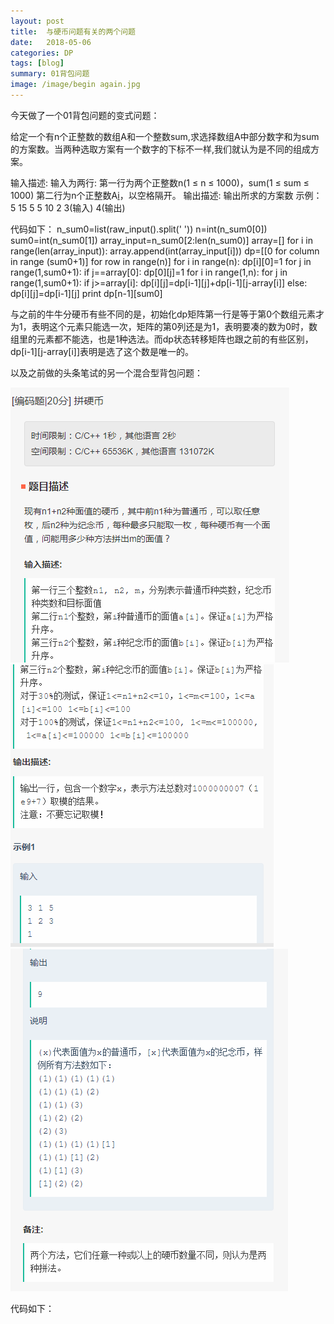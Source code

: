 ```yaml
---
layout: post
title:  与硬币问题有关的两个问题
date:   2018-05-06
categories: DP
tags: [blog]  
summary: 01背包问题
image: /image/begin again.jpg
---
```

今天做了一个01背包问题的变式问题：

给定一个有n个正整数的数组A和一个整数sum,求选择数组A中部分数字和为sum的方案数。当两种选取方案有一个数字的下标不一样,我们就认为是不同的组成方案。

输入描述:
    输入为两行:
    第一行为两个正整数n(1 ≤ n ≤ 1000)，sum(1 ≤ sum ≤ 1000)
    第二行为n个正整数A[i](32位整数)，以空格隔开。
输出描述:
    输出所求的方案数
示例：
    5 15 5 5 10 2 3(输入)
    4(输出)

代码如下：
    n_sum0=list(raw_input().split(' '))
    n=int(n_sum0[0])
    sum0=int(n_sum0[1])
    array_input=n_sum0[2:len(n_sum0)]
    array=[]
    for i in range(len(array_input)):
        array.append(int(array_input[i]))
    dp=[[0 for column in range (sum0+1)] for row in range(n)]
    for i in range(n):
        dp[i][0]=1
    for j in range(1,sum0+1):
        if j==array[0]:
            dp[0][j]=1
    for i in range(1,n):
        for j in range(1,sum0+1):
            if j>=array[i]:
                dp[i][j]=dp[i-1][j]+dp[i-1][j-array[i]]
            else:
                dp[i][j]=dp[i-1][j]
    print dp[n-1][sum0]

与之前的牛牛分硬币有些不同的是，初始化dp矩阵第一行是等于第0个数组元素才为1，表明这个元素只能选一次，矩阵的第0列还是为1，表明要凑的数为0时，数组里的元素都不能选，也是1种选法。而dp状态转移矩阵也跟之前的有些区别，dp[i-1][j-array[i]]表明是选了这个数是唯一的。

以及之前做的头条笔试的另一个混合型背包问题：

![toutiao1.png](/image/toutiao1.png)
![toutiao2.png](/image/toutiao2.png)
![toutiao3.png](/image/toutiao3.png)

代码如下：

